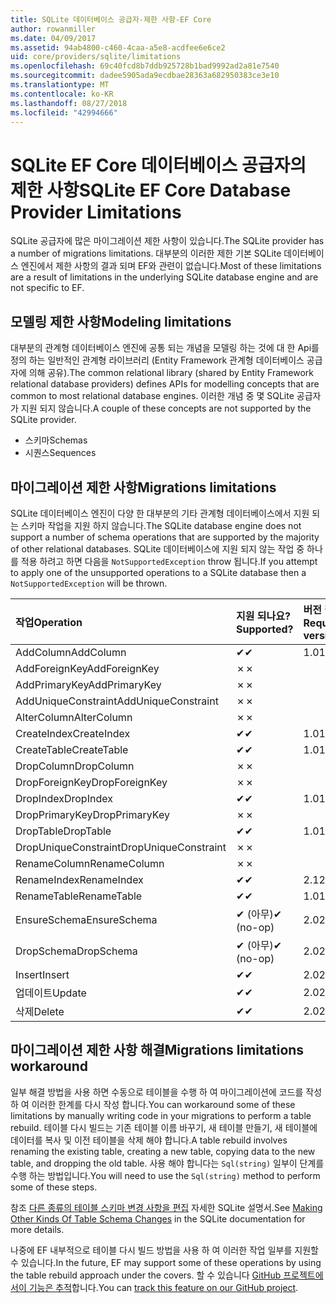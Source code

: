 ```yaml
---
title: SQLite 데이터베이스 공급자-제한 사항-EF Core
author: rowanmiller
ms.date: 04/09/2017
ms.assetid: 94ab4800-c460-4caa-a5e8-acdfee6e6ce2
uid: core/providers/sqlite/limitations
ms.openlocfilehash: 69c40fcd8b7ddb925728b1bad9992ad2a81e7540
ms.sourcegitcommit: dadee5905ada9ecdbae28363a682950383ce3e10
ms.translationtype: MT
ms.contentlocale: ko-KR
ms.lasthandoff: 08/27/2018
ms.locfileid: "42994666"
---
```

# <a name="sqlite-ef-core-database-provider-limitations"></a><span data-ttu-id="f75bf-102">SQLite EF Core 데이터베이스 공급자의 제한 사항</span><span class="sxs-lookup"><span data-stu-id="f75bf-102">SQLite EF Core Database Provider Limitations</span></span>

<span data-ttu-id="f75bf-103">SQLite 공급자에 많은 마이그레이션 제한 사항이 있습니다.</span><span class="sxs-lookup"><span data-stu-id="f75bf-103">The SQLite provider has a number of migrations limitations.</span></span> <span data-ttu-id="f75bf-104">대부분의 이러한 제한 기본 SQLite 데이터베이스 엔진에서 제한 사항의 결과 되며 EF와 관련이 없습니다.</span><span class="sxs-lookup"><span data-stu-id="f75bf-104">Most of these limitations are a result of limitations in the underlying SQLite database engine and are not specific to EF.</span></span>

## <a name="modeling-limitations"></a><span data-ttu-id="f75bf-105">모델링 제한 사항</span><span class="sxs-lookup"><span data-stu-id="f75bf-105">Modeling limitations</span></span>

<span data-ttu-id="f75bf-106">대부분의 관계형 데이터베이스 엔진에 공통 되는 개념을 모델링 하는 것에 대 한 Api를 정의 하는 일반적인 관계형 라이브러리 (Entity Framework 관계형 데이터베이스 공급자에 의해 공유).</span><span class="sxs-lookup"><span data-stu-id="f75bf-106">The common relational library (shared by Entity Framework relational database providers) defines APIs for modelling concepts that are common to most relational database engines.</span></span> <span data-ttu-id="f75bf-107">이러한 개념 중 몇 SQLite 공급자가 지원 되지 않습니다.</span><span class="sxs-lookup"><span data-stu-id="f75bf-107">A couple of these concepts are not supported by the SQLite provider.</span></span>

* <span data-ttu-id="f75bf-108">스키마</span><span class="sxs-lookup"><span data-stu-id="f75bf-108">Schemas</span></span>
* <span data-ttu-id="f75bf-109">시퀀스</span><span class="sxs-lookup"><span data-stu-id="f75bf-109">Sequences</span></span>

## <a name="migrations-limitations"></a><span data-ttu-id="f75bf-110">마이그레이션 제한 사항</span><span class="sxs-lookup"><span data-stu-id="f75bf-110">Migrations limitations</span></span>

<span data-ttu-id="f75bf-111">SQLite 데이터베이스 엔진이 다양 한 대부분의 기타 관계형 데이터베이스에서 지원 되는 스키마 작업을 지원 하지 않습니다.</span><span class="sxs-lookup"><span data-stu-id="f75bf-111">The SQLite database engine does not support a number of schema operations that are supported by the majority of other relational databases.</span></span> <span data-ttu-id="f75bf-112">SQLite 데이터베이스에 지원 되지 않는 작업 중 하나를 적용 하려고 하면 다음을 `NotSupportedException` throw 됩니다.</span><span class="sxs-lookup"><span data-stu-id="f75bf-112">If you attempt to apply one of the unsupported operations to a SQLite database then a `NotSupportedException` will be thrown.</span></span>

| <span data-ttu-id="f75bf-113">작업</span><span class="sxs-lookup"><span data-stu-id="f75bf-113">Operation</span></span>            | <span data-ttu-id="f75bf-114">지원 되나요?</span><span class="sxs-lookup"><span data-stu-id="f75bf-114">Supported?</span></span> | <span data-ttu-id="f75bf-115">버전 필요</span><span class="sxs-lookup"><span data-stu-id="f75bf-115">Requires version</span></span> |
|:---------------------|:-----------|:-----------------|
| <span data-ttu-id="f75bf-116">AddColumn</span><span class="sxs-lookup"><span data-stu-id="f75bf-116">AddColumn</span></span>            | <span data-ttu-id="f75bf-117">✔</span><span class="sxs-lookup"><span data-stu-id="f75bf-117">✔</span></span>          | <span data-ttu-id="f75bf-118">1.0</span><span class="sxs-lookup"><span data-stu-id="f75bf-118">1.0</span></span>              |
| <span data-ttu-id="f75bf-119">AddForeignKey</span><span class="sxs-lookup"><span data-stu-id="f75bf-119">AddForeignKey</span></span>        | <span data-ttu-id="f75bf-120">✗</span><span class="sxs-lookup"><span data-stu-id="f75bf-120">✗</span></span>          |                  |
| <span data-ttu-id="f75bf-121">AddPrimaryKey</span><span class="sxs-lookup"><span data-stu-id="f75bf-121">AddPrimaryKey</span></span>        | <span data-ttu-id="f75bf-122">✗</span><span class="sxs-lookup"><span data-stu-id="f75bf-122">✗</span></span>          |                  |
| <span data-ttu-id="f75bf-123">AddUniqueConstraint</span><span class="sxs-lookup"><span data-stu-id="f75bf-123">AddUniqueConstraint</span></span>  | <span data-ttu-id="f75bf-124">✗</span><span class="sxs-lookup"><span data-stu-id="f75bf-124">✗</span></span>          |                  |
| <span data-ttu-id="f75bf-125">AlterColumn</span><span class="sxs-lookup"><span data-stu-id="f75bf-125">AlterColumn</span></span>          | <span data-ttu-id="f75bf-126">✗</span><span class="sxs-lookup"><span data-stu-id="f75bf-126">✗</span></span>          |                  |
| <span data-ttu-id="f75bf-127">CreateIndex</span><span class="sxs-lookup"><span data-stu-id="f75bf-127">CreateIndex</span></span>          | <span data-ttu-id="f75bf-128">✔</span><span class="sxs-lookup"><span data-stu-id="f75bf-128">✔</span></span>          | <span data-ttu-id="f75bf-129">1.0</span><span class="sxs-lookup"><span data-stu-id="f75bf-129">1.0</span></span>              |
| <span data-ttu-id="f75bf-130">CreateTable</span><span class="sxs-lookup"><span data-stu-id="f75bf-130">CreateTable</span></span>          | <span data-ttu-id="f75bf-131">✔</span><span class="sxs-lookup"><span data-stu-id="f75bf-131">✔</span></span>          | <span data-ttu-id="f75bf-132">1.0</span><span class="sxs-lookup"><span data-stu-id="f75bf-132">1.0</span></span>              |
| <span data-ttu-id="f75bf-133">DropColumn</span><span class="sxs-lookup"><span data-stu-id="f75bf-133">DropColumn</span></span>           | <span data-ttu-id="f75bf-134">✗</span><span class="sxs-lookup"><span data-stu-id="f75bf-134">✗</span></span>          |                  |
| <span data-ttu-id="f75bf-135">DropForeignKey</span><span class="sxs-lookup"><span data-stu-id="f75bf-135">DropForeignKey</span></span>       | <span data-ttu-id="f75bf-136">✗</span><span class="sxs-lookup"><span data-stu-id="f75bf-136">✗</span></span>          |                  |
| <span data-ttu-id="f75bf-137">DropIndex</span><span class="sxs-lookup"><span data-stu-id="f75bf-137">DropIndex</span></span>            | <span data-ttu-id="f75bf-138">✔</span><span class="sxs-lookup"><span data-stu-id="f75bf-138">✔</span></span>          | <span data-ttu-id="f75bf-139">1.0</span><span class="sxs-lookup"><span data-stu-id="f75bf-139">1.0</span></span>              |
| <span data-ttu-id="f75bf-140">DropPrimaryKey</span><span class="sxs-lookup"><span data-stu-id="f75bf-140">DropPrimaryKey</span></span>       | <span data-ttu-id="f75bf-141">✗</span><span class="sxs-lookup"><span data-stu-id="f75bf-141">✗</span></span>          |                  |
| <span data-ttu-id="f75bf-142">DropTable</span><span class="sxs-lookup"><span data-stu-id="f75bf-142">DropTable</span></span>            | <span data-ttu-id="f75bf-143">✔</span><span class="sxs-lookup"><span data-stu-id="f75bf-143">✔</span></span>          | <span data-ttu-id="f75bf-144">1.0</span><span class="sxs-lookup"><span data-stu-id="f75bf-144">1.0</span></span>              |
| <span data-ttu-id="f75bf-145">DropUniqueConstraint</span><span class="sxs-lookup"><span data-stu-id="f75bf-145">DropUniqueConstraint</span></span> | <span data-ttu-id="f75bf-146">✗</span><span class="sxs-lookup"><span data-stu-id="f75bf-146">✗</span></span>          |                  |
| <span data-ttu-id="f75bf-147">RenameColumn</span><span class="sxs-lookup"><span data-stu-id="f75bf-147">RenameColumn</span></span>         | <span data-ttu-id="f75bf-148">✗</span><span class="sxs-lookup"><span data-stu-id="f75bf-148">✗</span></span>          |                  |
| <span data-ttu-id="f75bf-149">RenameIndex</span><span class="sxs-lookup"><span data-stu-id="f75bf-149">RenameIndex</span></span>          | <span data-ttu-id="f75bf-150">✔</span><span class="sxs-lookup"><span data-stu-id="f75bf-150">✔</span></span>          | <span data-ttu-id="f75bf-151">2.1</span><span class="sxs-lookup"><span data-stu-id="f75bf-151">2.1</span></span>              |
| <span data-ttu-id="f75bf-152">RenameTable</span><span class="sxs-lookup"><span data-stu-id="f75bf-152">RenameTable</span></span>          | <span data-ttu-id="f75bf-153">✔</span><span class="sxs-lookup"><span data-stu-id="f75bf-153">✔</span></span>          | <span data-ttu-id="f75bf-154">1.0</span><span class="sxs-lookup"><span data-stu-id="f75bf-154">1.0</span></span>              |
| <span data-ttu-id="f75bf-155">EnsureSchema</span><span class="sxs-lookup"><span data-stu-id="f75bf-155">EnsureSchema</span></span>         | <span data-ttu-id="f75bf-156">✔ (아무)</span><span class="sxs-lookup"><span data-stu-id="f75bf-156">✔ (no-op)</span></span>  | <span data-ttu-id="f75bf-157">2.0</span><span class="sxs-lookup"><span data-stu-id="f75bf-157">2.0</span></span>              |
| <span data-ttu-id="f75bf-158">DropSchema</span><span class="sxs-lookup"><span data-stu-id="f75bf-158">DropSchema</span></span>           | <span data-ttu-id="f75bf-159">✔ (아무)</span><span class="sxs-lookup"><span data-stu-id="f75bf-159">✔ (no-op)</span></span>  | <span data-ttu-id="f75bf-160">2.0</span><span class="sxs-lookup"><span data-stu-id="f75bf-160">2.0</span></span>              |
| <span data-ttu-id="f75bf-161">Insert</span><span class="sxs-lookup"><span data-stu-id="f75bf-161">Insert</span></span>               | <span data-ttu-id="f75bf-162">✔</span><span class="sxs-lookup"><span data-stu-id="f75bf-162">✔</span></span>          | <span data-ttu-id="f75bf-163">2.0</span><span class="sxs-lookup"><span data-stu-id="f75bf-163">2.0</span></span>              |
| <span data-ttu-id="f75bf-164">업데이트</span><span class="sxs-lookup"><span data-stu-id="f75bf-164">Update</span></span>               | <span data-ttu-id="f75bf-165">✔</span><span class="sxs-lookup"><span data-stu-id="f75bf-165">✔</span></span>          | <span data-ttu-id="f75bf-166">2.0</span><span class="sxs-lookup"><span data-stu-id="f75bf-166">2.0</span></span>              |
| <span data-ttu-id="f75bf-167">삭제</span><span class="sxs-lookup"><span data-stu-id="f75bf-167">Delete</span></span>               | <span data-ttu-id="f75bf-168">✔</span><span class="sxs-lookup"><span data-stu-id="f75bf-168">✔</span></span>          | <span data-ttu-id="f75bf-169">2.0</span><span class="sxs-lookup"><span data-stu-id="f75bf-169">2.0</span></span>              |

## <a name="migrations-limitations-workaround"></a><span data-ttu-id="f75bf-170">마이그레이션 제한 사항 해결</span><span class="sxs-lookup"><span data-stu-id="f75bf-170">Migrations limitations workaround</span></span>

<span data-ttu-id="f75bf-171">일부 해결 방법을 사용 하면 수동으로 테이블을 수행 하 여 마이그레이션에 코드를 작성 하 여 이러한 한계를 다시 작성 합니다.</span><span class="sxs-lookup"><span data-stu-id="f75bf-171">You can workaround some of these limitations by manually writing code in your migrations to perform a table rebuild.</span></span> <span data-ttu-id="f75bf-172">테이블 다시 빌드는 기존 테이블 이름 바꾸기, 새 테이블 만들기, 새 테이블에 데이터를 복사 및 이전 테이블을 삭제 해야 합니다.</span><span class="sxs-lookup"><span data-stu-id="f75bf-172">A table rebuild involves renaming the existing table, creating a new table, copying data to the new table, and dropping the old table.</span></span> <span data-ttu-id="f75bf-173">사용 해야 합니다는 `Sql(string)` 일부이 단계를 수행 하는 방법입니다.</span><span class="sxs-lookup"><span data-stu-id="f75bf-173">You will need to use the `Sql(string)` method to perform some of these steps.</span></span>

<span data-ttu-id="f75bf-174">참조 [다른 종류의 테이블 스키마 변경 사항을 편집](http://sqlite.org/lang_altertable.html#otheralter) 자세한 SQLite 설명서.</span><span class="sxs-lookup"><span data-stu-id="f75bf-174">See [Making Other Kinds Of Table Schema Changes](http://sqlite.org/lang_altertable.html#otheralter) in the SQLite documentation for more details.</span></span>

<span data-ttu-id="f75bf-175">나중에 EF 내부적으로 테이블 다시 빌드 방법을 사용 하 여 이러한 작업 일부를 지원할 수 있습니다.</span><span class="sxs-lookup"><span data-stu-id="f75bf-175">In the future, EF may support some of these operations by using the table rebuild approach under the covers.</span></span> <span data-ttu-id="f75bf-176">할 수 있습니다 [GitHub 프로젝트에서이 기능은 추적](https://github.com/aspnet/EntityFrameworkCore/issues/329)합니다.</span><span class="sxs-lookup"><span data-stu-id="f75bf-176">You can [track this feature on our GitHub project](https://github.com/aspnet/EntityFrameworkCore/issues/329).</span></span>
